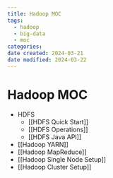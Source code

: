 ```yaml
---
title: Hadoop MOC
tags:
  - hadoop
  - big-data
  - moc
categories: 
date created: 2024-03-21
date modified: 2024-03-22
---
```


# Hadoop MOC

- HDFS
	- [[HDFS Quick Start]]
	- [[HDFS Operations]]
	- [[HDFS Java API]]
- [[Hadoop YARN]]
- [[Hadoop MapReduce]]
- [[Hadoop Single Node Setup]]
- [[Hadoop Cluster Setup]]

